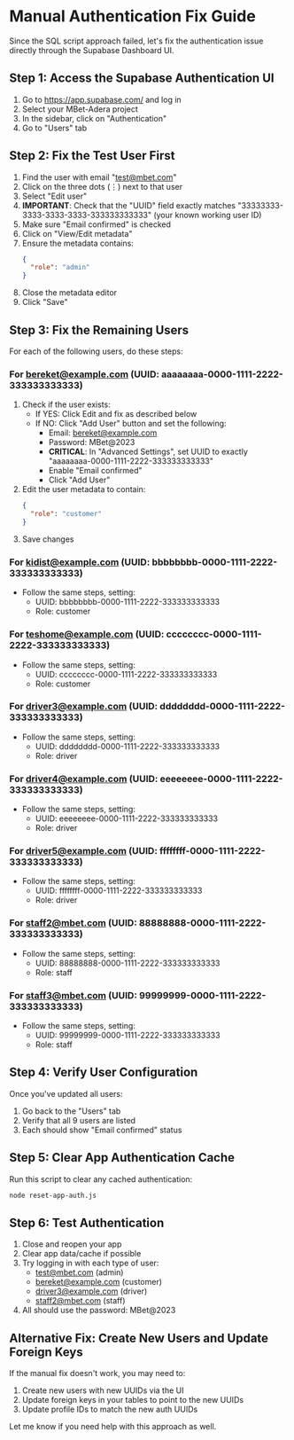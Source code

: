 # Manual Authentication Fix Guide

Since the SQL script approach failed, let's fix the authentication issue directly through the Supabase Dashboard UI.

## Step 1: Access the Supabase Authentication UI

1. Go to https://app.supabase.com/ and log in
2. Select your MBet-Adera project
3. In the sidebar, click on "Authentication" 
4. Go to "Users" tab

## Step 2: Fix the Test User First

1. Find the user with email "test@mbet.com" 
2. Click on the three dots (⋮) next to that user
3. Select "Edit user"
4. **IMPORTANT**: Check that the "UUID" field exactly matches "33333333-3333-3333-3333-333333333333" (your known working user ID)
5. Make sure "Email confirmed" is checked
6. Click on "View/Edit metadata"
7. Ensure the metadata contains:
   ```json
   {
     "role": "admin"
   }
   ```
8. Close the metadata editor
9. Click "Save"

## Step 3: Fix the Remaining Users

For each of the following users, do these steps:

### For bereket@example.com (UUID: aaaaaaaa-0000-1111-2222-333333333333)
1. Check if the user exists:
   - If YES: Click Edit and fix as described below
   - If NO: Click "Add User" button and set the following:
     - Email: bereket@example.com
     - Password: MBet@2023
     - **CRITICAL**: In "Advanced Settings", set UUID to exactly "aaaaaaaa-0000-1111-2222-333333333333"
     - Enable "Email confirmed"
     - Click "Add User"
2. Edit the user metadata to contain:
   ```json
   {
     "role": "customer"
   }
   ```
3. Save changes

### For kidist@example.com (UUID: bbbbbbbb-0000-1111-2222-333333333333)
- Follow the same steps, setting:
  - UUID: bbbbbbbb-0000-1111-2222-333333333333
  - Role: customer

### For teshome@example.com (UUID: cccccccc-0000-1111-2222-333333333333)
- Follow the same steps, setting:
  - UUID: cccccccc-0000-1111-2222-333333333333
  - Role: customer

### For driver3@example.com (UUID: dddddddd-0000-1111-2222-333333333333)
- Follow the same steps, setting:
  - UUID: dddddddd-0000-1111-2222-333333333333
  - Role: driver

### For driver4@example.com (UUID: eeeeeeee-0000-1111-2222-333333333333)
- Follow the same steps, setting:
  - UUID: eeeeeeee-0000-1111-2222-333333333333
  - Role: driver

### For driver5@example.com (UUID: ffffffff-0000-1111-2222-333333333333)
- Follow the same steps, setting:
  - UUID: ffffffff-0000-1111-2222-333333333333
  - Role: driver

### For staff2@mbet.com (UUID: 88888888-0000-1111-2222-333333333333)
- Follow the same steps, setting:
  - UUID: 88888888-0000-1111-2222-333333333333
  - Role: staff

### For staff3@mbet.com (UUID: 99999999-0000-1111-2222-333333333333)
- Follow the same steps, setting:
  - UUID: 99999999-0000-1111-2222-333333333333
  - Role: staff

## Step 4: Verify User Configuration

Once you've updated all users:
1. Go back to the "Users" tab
2. Verify that all 9 users are listed
3. Each should show "Email confirmed" status

## Step 5: Clear App Authentication Cache

Run this script to clear any cached authentication:

```bash
node reset-app-auth.js
```

## Step 6: Test Authentication

1. Close and reopen your app
2. Clear app data/cache if possible 
3. Try logging in with each type of user:
   - test@mbet.com (admin)
   - bereket@example.com (customer)
   - driver3@example.com (driver)
   - staff2@mbet.com (staff)
4. All should use the password: MBet@2023

## Alternative Fix: Create New Users and Update Foreign Keys

If the manual fix doesn't work, you may need to:
1. Create new users with new UUIDs via the UI
2. Update foreign keys in your tables to point to the new UUIDs
3. Update profile IDs to match the new auth UUIDs

Let me know if you need help with this approach as well. 